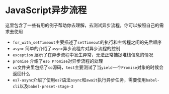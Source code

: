 # JavaScript异步流程
这里包含了一些有用的例子帮助你去理解，去测试异步流程，你可以按照自己的需求去使用

- `for_with_setTimeout`主要描述了`setTimeout`的执行和主线程之间的先后顺序
- `async` 简单的介绍了`async`异步流程库对异步流程的控制
- `exception` 展示了在异步流程中发生异常，无法正常捕捉堆栈信息的情况
- `promise` 介绍了`es6 Promise`对异步流程的处理
- `co`文件夹里包括了`co`源码，`test`主要测试了当`yield`一个`Promise`对象的时候会返回什么
- `es7-async`介绍了使用`es7`语法`async`和`await`执行异步任务，需要使用`babel-cli`以及`babel-preset-stage-3`